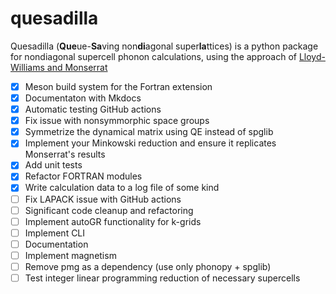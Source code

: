 # quesadilla
Quesadilla (**Que**ue-**Sa**ving non**di**agonal super**la**ttices) is a python package for nondiagonal supercell phonon calculations, using the approach of [Lloyd-Williams and Monserrat](https://journals.aps.org/prb/abstract/10.1103/PhysRevB.92.184301)

- [x] Meson build system for the Fortran extension
- [x] Documentaton with Mkdocs
- [x] Automatic testing GitHub actions
- [x] Fix issue with nonsymmorphic space groups
- [x] Symmetrize the dynamical matrix using QE instead of spglib
- [x] Implement your Minkowski reduction and ensure it replicates Monserrat's results
- [x] Add unit tests
- [x] Refactor FORTRAN modules
- [x] Write calculation data to a log file of some kind
- [ ] Fix LAPACK issue with GitHub actions
- [ ] Significant code cleanup and refactoring
- [ ] Implement autoGR functionality for k-grids
- [ ] Implement CLI
- [ ] Documentation
- [ ] Implement magnetism
- [ ] Remove pmg as a dependency (use only phonopy + spglib)
- [ ] Test integer linear programming reduction of necessary supercells
